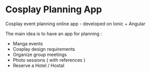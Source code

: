# Cosplay Planning App
Cosplay event planning online app - developed on Ionic + Angular

The main idea is to have an app for planning :
- Manga events
- Cosplay design requirements
- Organize group meetings
- Photo sessions ( with references )
- Reserve a Hotel / Hostal
